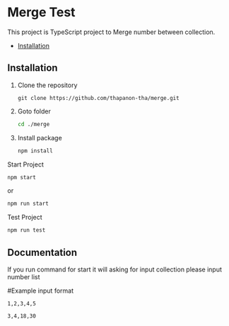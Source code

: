 # Merge Test

This project is TypeScript project to Merge number between collection.

- [Installation](#installation)

## Installation

1. Clone the repository

   ```shell
   git clone https://github.com/thapanon-tha/merge.git
   ```

2. Goto folder
   ```bash
   cd ./merge
   ```
3. Install package
   ```bash
   npm install
   ```

Start Project

```bash
npm start
```

or

```bash
npm run start
```

Test Project

```bash
npm run test
```

## Documentation

If you run command for start it will asking for input collection please input number list

#Example input format

```
1,2,3,4,5
```

```
3,4,18,30
```
